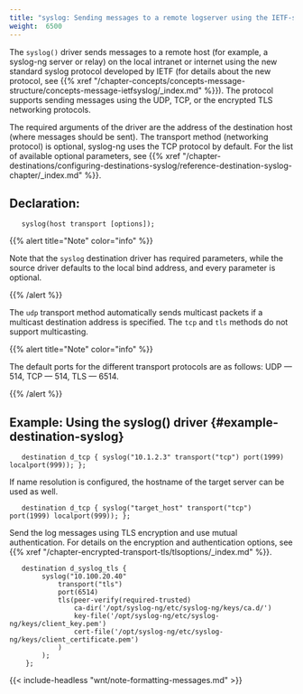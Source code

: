 ```yaml
---
title: "syslog: Sending messages to a remote logserver using the IETF-syslog protocol"
weight:  6500
---
```

<!-- DISCLAIMER: This file is based on the syslog-ng Open Source Edition documentation https://github.com/balabit/syslog-ng-ose-guides/commit/2f4a52ee61d1ea9ad27cb4f3168b95408fddfdf2 and is used under the terms of The syslog-ng Open Source Edition Documentation License. The file has been modified by Axoflow. -->

The `syslog()` driver sends messages to a remote host (for example, a syslog-ng server or relay) on the local intranet or internet using the new standard syslog protocol developed by IETF (for details about the new protocol, see {{% xref "/chapter-concepts/concepts-message-structure/concepts-message-ietfsyslog/_index.md" %}}). The protocol supports sending messages using the UDP, TCP, or the encrypted TLS networking protocols.

The required arguments of the driver are the address of the destination host (where messages should be sent). The transport method (networking protocol) is optional, syslog-ng uses the TCP protocol by default. For the list of available optional parameters, see {{% xref "/chapter-destinations/configuring-destinations-syslog/reference-destination-syslog-chapter/_index.md" %}}.


## Declaration:

```shell
   syslog(host transport [options]);
```


{{% alert title="Note" color="info" %}}

Note that the `syslog` destination driver has required parameters, while the source driver defaults to the local bind address, and every parameter is optional.

{{% /alert %}}

The `udp` transport method automatically sends multicast packets if a multicast destination address is specified. The `tcp` and `tls` methods do not support multicasting.

{{% alert title="Note" color="info" %}}

The default ports for the different transport protocols are as follows: UDP — 514, TCP — 514, TLS — 6514.

{{% /alert %}}


## Example: Using the syslog() driver {#example-destination-syslog}

```shell
   destination d_tcp { syslog("10.1.2.3" transport("tcp") port(1999) localport(999)); };
```

If name resolution is configured, the hostname of the target server can be used as well.

```shell
   destination d_tcp { syslog("target_host" transport("tcp") port(1999) localport(999)); };
```

Send the log messages using TLS encryption and use mutual authentication. For details on the encryption and authentication options, see {{% xref "/chapter-encrypted-transport-tls/tlsoptions/_index.md" %}}.

```shell
   destination d_syslog_tls {
        syslog("10.100.20.40"
            transport("tls")
            port(6514)
            tls(peer-verify(required-trusted)
                ca-dir('/opt/syslog-ng/etc/syslog-ng/keys/ca.d/')
                key-file('/opt/syslog-ng/etc/syslog-ng/keys/client_key.pem')
                cert-file('/opt/syslog-ng/etc/syslog-ng/keys/client_certificate.pem')
            )
        );
    };
```


{{< include-headless "wnt/note-formatting-messages.md" >}}
